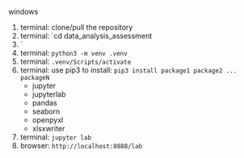 windows

1.  terminal: clone/pull the repository
2.  terminal: `cd data_analysis_assessment
3.  `
4.  terminal: `python3 -m venv .venv`
5.  terminal: `.venv/Scripts/activate`
6.  terminal: use pip3 to install: `pip3 install package1 package2 ... packageN`
    - jupyter
    - jupyterlab
    - pandas
    - seaborn
    - openpyxl
    - xlsxwriter
7.  terminal: `jupyter lab`
8.  browser: `http://localhost:8888/lab`